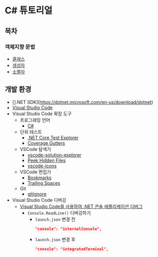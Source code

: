 # C# 튜토리얼

## 목차
### 객체지향 문법
- [클래스](#)
- [생성자](./OOP/01.Constructor)
- [소멸자](./OOP/02.Destructor)

## 개발 환경
- [].NET SDK](https://dotnet.microsoft.com/en-us/download/dotnet)
- [Visual Studio Code](https://code.visualstudio.com/download)
- Visual Studio Code 확장 도구
  - 프로그래밍 언어
    - [C#](https://marketplace.visualstudio.com/items?itemName=ms-dotnettools.csharp)
  - 단위 테스트
    - [.NET Core Test Explorer](https://marketplace.visualstudio.com/items?itemName=formulahendry.dotnet-test-explorer)
    - [Coverage Gutters](https://marketplace.visualstudio.com/items?itemName=ryanluker.vscode-coverage-gutters)
  - VSCode 탐색기
    - [vscode-solution-explorer](https://marketplace.visualstudio.com/items?itemName=fernandoescolar.vscode-solution-explorer)
    - [Peek Hidden Files](https://marketplace.visualstudio.com/items?itemName=adrianwilczynski.toggle-hidden)
    - [vscode-icons](https://marketplace.visualstudio.com/items?itemName=vscode-icons-team.vscode-icons)
  - VSCode 편집기
    - [Bookmarks](https://marketplace.visualstudio.com/items?itemName=alefragnani.Bookmarks)
    - [Trailing Spaces](https://marketplace.visualstudio.com/items?itemName=shardulm94.trailing-spaces)
  - Git
    - [gitignore](https://marketplace.visualstudio.com/items?itemName=codezombiech.gitignore)
- Visual Studio Code 디버깅
  - [Visual Studio Code를 사용하여 .NET 콘솔 애플리케이션 디버그](https://docs.microsoft.com/ko-kr/dotnet/core/tutorials/debugging-with-visual-studio-code?pivots=dotnet-6-0)
    - `Console.ReadLine()` 디버깅하기
      - `launch.json` 변경 전
        ```json
        "console": "internalConsole",
        ```
      - `launch.json` 변경 후
        ```json
        "console": "integratedTerminal",
        ```